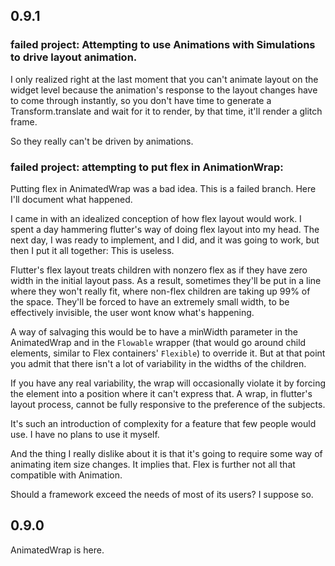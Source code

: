 ## 0.9.1


### failed project: Attempting to use Animation<Offset>s with Simulations to drive layout animation.

I only realized right at the last moment that you can't animate layout on the widget level because the animation's response to the layout changes have to come through instantly, so you don't have time to generate a Transform.translate and wait for it to render, by that time, it'll render a glitch frame.

So they really can't be driven by animations.

### failed project: attempting to put flex in AnimationWrap:

Putting flex in AnimatedWrap was a bad idea. This is a failed branch. Here I'll document what happened.

I came in with an idealized conception of how flex layout would work. I spent a day hammering flutter's way of doing flex layout into my head. The next day, I was ready to implement, and I did, and it was going to work, but then I put it all together: This is useless.

Flutter's flex layout treats children with nonzero flex as if they have zero width in the initial layout pass. As a result, sometimes they'll be put in a line where they won't really fit, where non-flex children are taking up 99% of the space. They'll be forced to have an extremely small width, to be effectively invisible, the user wont know what's happening.

A way of salvaging this would be to have a minWidth parameter in the AnimatedWrap and in the `Flowable` wrapper (that would go around child elements, similar to Flex containers' `Flexible`) to override it. But at that point you admit that there isn't a lot of variability in the widths of the children.

If you have any real variability, the wrap will occasionally violate it by forcing the element into a position where it can't express that. A wrap, in flutter's layout process, cannot be fully responsive to the preference of the subjects.

It's such an introduction of complexity for a feature that few people would use. I have no plans to use it myself.

And the thing I really dislike about it is that it's going to require some way of animating item size changes. It implies that. Flex is further not all that compatible with Animation.

Should a framework exceed the needs of most of its users? I suppose so.

## 0.9.0

AnimatedWrap is here.
